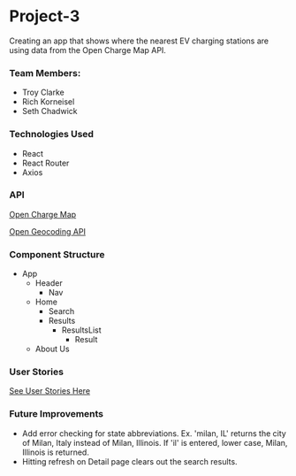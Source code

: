 # Project-3

Creating an app that shows where the nearest EV charging stations are using data from the Open Charge Map API. 

### Team Members:
- Troy Clarke
- Rich Korneisel
- Seth Chadwick

### Technologies Used
- React
- React Router
- Axios

### API

[Open Charge Map](https://openchargemap.org/site/develop/api)

[Open Geocoding API](https://developer.mapquest.com/documentation/open/geocoding-api/)


### Component Structure
- App
    - Header
        - Nav
    - Home 
        - Search
        - Results
            - ResultsList    
                - Result
    - About Us

### User Stories

[See User Stories Here](/planning/user-stories.md)


### Future Improvements
- Add error checking for state abbreviations. Ex. 'milan, IL' returns the city of Milan, Italy instead of Milan, Illinois. If 'il' is entered, lower case, Milan, Illinois is returned. 
- Hitting refresh on Detail page clears out the search results. 

